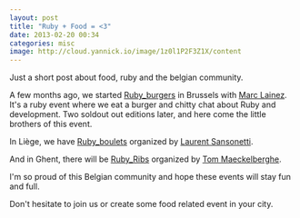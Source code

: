 ```yaml
---
layout: post
title: "Ruby + Food = <3"
date: 2013-02-20 00:34
categories: misc
image: http://cloud.yannick.io/image/1z0l1P2F3Z1X/content
---
```


Just a short post about food, ruby and the belgian community.

A few months ago, we started [Ruby_burgers](http://www.meetup.com/ruby_burgers-rb/) in Brussels with [Marc Lainez](http://twitter.com/mlainez). It's a ruby event where we eat a burger and chitty chat about Ruby and development. Two soldout out editions later, and here come the little brothers of this event.

In Liège, we have [Ruby_boulets](//ruby_boulets.eventbrite.com) organized by [Laurent Sansonetti](//twitter.com/lrz).

And in Ghent, there will be [Ruby_Ribs](http://rubyribs.eventbrite.com/) organized by [Tom Maeckelberghe](//twitter.com/maeckelberghe).

I'm so proud of this Belgian community and hope these events will stay fun and full.

Don't hesitate to join us or create some food related event in your city.
